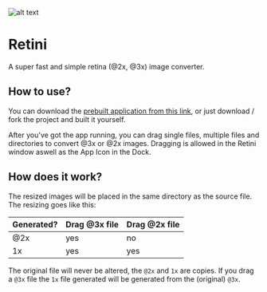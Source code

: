 ![alt text](https://github.com/terwanerik/Retini/blob/master/Images/Icon%7E256.png "Retini")
# Retini
A super fast and simple retina (@2x, @3x) image converter.

## How to use?
You can download the [prebuilt application from this link](https://github.com/terwanerik/Retini/raw/master/Retini.zip), or just download / fork the project and built it yourself.

After you've got the app running, you can drag single files, multiple files and directories to convert @3x or @2x images. Dragging is allowed in the Retini window aswell as the App Icon in the Dock.

## How does it work?

The resized images will be placed in the same directory as the source file. The resizing goes like this:

| Generated? | Drag @3x file | Drag @2x file |
|------------|---------------|---------------|
| @2x        | yes           | no            |
| 1x         | yes           | yes           |

The original file will never be altered, the `@2x` and `1x` are copies. If you drag a `@3x` file the `1x` file generated will be generated from the (original) `@3x`.
